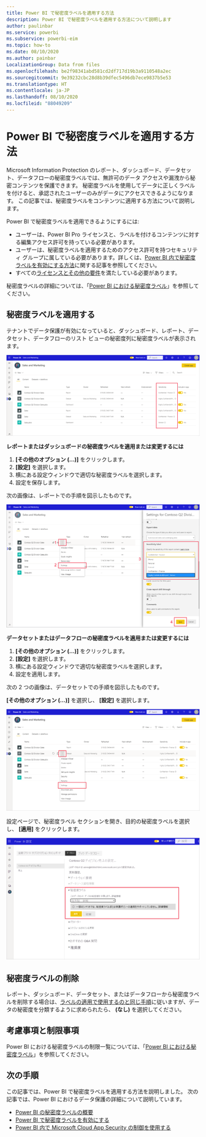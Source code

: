 ```yaml
---
title: Power BI で秘密度ラベルを適用する方法
description: Power BI で秘密度ラベルを適用する方法について説明します
author: paulinbar
ms.service: powerbi
ms.subservice: powerbi-eim
ms.topic: how-to
ms.date: 08/10/2020
ms.author: painbar
LocalizationGroup: Data from files
ms.openlocfilehash: be2f98341abd581cd2df717d19b3a9110548a2ec
ms.sourcegitcommit: 9e39232cbc28d8b39dfec5496db7ece9837b5e53
ms.translationtype: HT
ms.contentlocale: ja-JP
ms.lasthandoff: 08/10/2020
ms.locfileid: "88049209"
---
```

# <a name="how-to-apply-sensitivity-labels-in-power-bi"></a>Power BI で秘密度ラベルを適用する方法

Microsoft Information Protection のレポート、ダッシュボード、データセット、データフローの秘密度ラベルでは、無許可のデータ アクセスや漏洩から秘密コンテンツを保護できます。 秘密度ラベルを使用してデータに正しくラベルを付けると、承認されたユーザーのみがデータにアクセスできるようになります。 この記事では、秘密度ラベルをコンテンツに適用する方法について説明します。

Power BI で秘密度ラベルを適用できるようにするには:
* ユーザーは、Power BI Pro ライセンスと、ラベルを付けるコンテンツに対する編集アクセス許可を持っている必要があります。
* ユーザーは、秘密度ラベルを適用するためのアクセス許可を持つセキュリティ グループに属している必要があります。詳しくは、[Power BI 内で秘密度ラベルを有効にする方法](./service-security-enable-data-sensitivity-labels.md)に関する記事を参照してください。
* すべての[ライセンスとその他の要件](./service-security-enable-data-sensitivity-labels.md#licensing-and-requirements)を満たしている必要があります。

秘密度ラベルの詳細については、「[Power BI における秘密度ラベル](service-security-sensitivity-label-overview.md)」を参照してください。

## <a name="applying-sensitivity-labels"></a>秘密度ラベルを適用する

テナントでデータ保護が有効になっていると、ダッシュボード、レポート、データセット、データフローのリスト ビューの秘密度列に秘密度ラベルが表示されます。

![秘密度ラベルを有効にする](media/service-security-apply-data-sensitivity-labels/apply-data-sensitivity-labels-01.png)

**レポートまたはダッシュボードの秘密度ラベルを適用または変更するには**
1. **[その他のオプション (…)]** をクリックします。
1. **[設定]** を選択します。
1. 横にある設定ウィンドウで適切な秘密度ラベルを選択します。
1. 設定を保存します。

次の画像は、レポートでの手順を図示したものです。

![秘密度ラベルを設定する](media/service-security-apply-data-sensitivity-labels/apply-data-sensitivity-labels-02.png)

**データセットまたはデータフローの秘密度ラベルを適用または変更するには**

1. **[その他のオプション (…)]** をクリックします。
1. **[設定]** を選択します。
1. 横にある設定ウィンドウで適切な秘密度ラベルを選択します。
1. 設定を適用します。

次の 2 つの画像は、データセットでの手順を図示したものです。

**[その他のオプション (…)]** を選択し、 **[設定]** を選択します。

![データセットの設定を開く](media/service-security-apply-data-sensitivity-labels/apply-data-sensitivity-labels-05.png)

設定ページで、秘密度ラベル セクションを開き、目的の秘密度ラベルを選択し、 **[適用]** をクリックします。

![秘密度ラベルを選択する](media/service-security-apply-data-sensitivity-labels/apply-data-sensitivity-labels-06.png)

## <a name="removing-sensitivity-labels"></a>秘密度ラベルの削除
レポート、ダッシュボード、データセット、またはデータフローから秘密度ラベルを削除する場合は、[ラベルの適用で使用するのと同じ手順](#applying-sensitivity-labels)に従いますが、データの秘密度を分類するように求められたら、 **(なし)** を選択してください。 

## <a name="considerations-and-limitations"></a>考慮事項と制限事項

Power BI における秘密度ラベルの制限一覧については、「[Power BI における秘密度ラベル](service-security-sensitivity-label-overview.md#limitations)」を参照してください。

## <a name="next-steps"></a>次の手順

この記事では、Power BI で秘密度ラベルを適用する方法を説明しました。 次の記事では、Power BI におけるデータ保護の詳細について説明しています。 

* [Power BI の秘密度ラベルの概要](./service-security-sensitivity-label-overview.md)
* [Power BI で秘密度ラベルを有効にする](./service-security-enable-data-sensitivity-labels.md)
* [Power BI 内で Microsoft Cloud App Security の制御を使用する](./service-security-using-microsoft-cloud-app-security-controls.md)